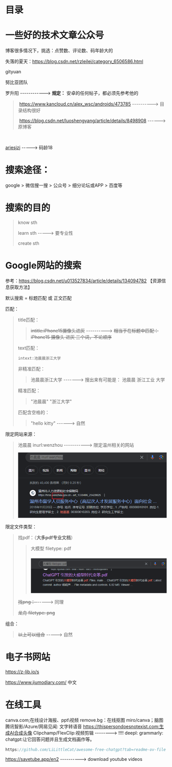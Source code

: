 # 目录



# 一些好的技术文章公众号

博客很多情况下，挑选：点赞数、评论数、码年龄大的

失落的夏天：https://blog.csdn.net/rzleilei/category_6506586.html

gityuan

努比亚团队

罗升阳  ------------>  **规定：** 安卓的任何帖子，都必须先参考他的     

> ​      https://www.kancloud.cn/alex_wsc/androids/473785     ---------->  目录结构很好
>
> ​    https://blog.csdn.net/luoshengyang/article/details/8498908        ------>  原博客

​      

[
ariesjzj](https://jinzhuojun.blog.csdn.net/)     -----> 码龄18





# 搜索途径：

google > 微信搜一搜 > 公众号 >  细分论坛或APP  >  百度等



# 搜索的目的

> know sth
>
> learn sth   -----> 要专业性
>
> create sth 



# Google网站的搜索

参考：https://blog.csdn.net/u013527834/article/details/134094782  【资源信息获取方法】

默认搜索 = 标题匹配 或 正文匹配

匹配：

> title匹配：
>
> > ~~intitle:iPhone15摄像头进灰~~
> > ----------> ~~相当于在标题中匹配： iPhone15   摄像头   进灰 三个词，不论顺序~~
>
> text匹配：
>
> ```java
> intext:池晨晨浙江大学
> ```
>
> 
>
> 非精准匹配：
>
> > 池晨晨浙江大学 -------> 搜出来有可能是： 池晨晨  浙江工业  大学
>
> 精准匹配：
>
> > "池晨晨"   "浙江大学"
>
> 匹配含空格的：
>
> > "hello kitty"  ------>  自然

限定网站来源：

> 池晨晨 inurl:wenzhou     -----------> 限定温州相关的网站
>
> ![image-20240309210545188](search.assets/image-20240309210545188.png)

限定文件类型：

> 找pdf：（**大多pdf专业文档**）
>
> > 大模型 filetype: pdf
> >
> > ![image-20240309211202312](search.assets/image-20240309211202312.png)
>
> ~~找png：-~~-----> 同理
>
> ~~龙舟 filetype: png~~

组合：

> ~~以上可以组合~~  -----> 自然



# 电子书网站

https://z-lib.io/s

https://www.jiumodiary.com/   中文



# 在线工具

canva.com;在线设计海报、ppt\视频
remove.bg：在线抠图
miro/canva；脑图
腾讯智影/Azure/网易见闻: 文字转语音
https://thispersondoesnotexist.com:生成AI合成头像
Clipchamp/FlexClip:视频剪辑  --------> !!!!
deepl:
grammarly:
chatgpt:让它回答问题并且生成文档画作等。

```java
https://github.com/LiLittleCat/awesome-free-chatgpt?tab=readme-ov-file     // 国内镜像大汇总
```



https://savetube.app/en2  ---------->  download youtube videos



